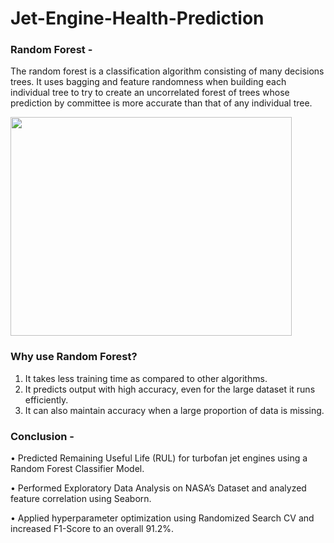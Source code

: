 # Jet-Engine-Health-Prediction

### Random Forest - 
The random forest is a classification algorithm consisting of many decisions trees. It uses bagging and feature randomness when building each individual tree to try to create an uncorrelated forest of trees whose prediction by committee is more accurate than that of any individual tree.

<image src="https://github.com/souvik0306/Jet-Engine-Health-Prediction/blob/main/random_forest.png" width="450" height="350">

### Why use Random Forest?
1. It takes less training time as compared to other algorithms.
2. It predicts output with high accuracy, even for the large dataset it runs efficiently.
3. It can also maintain accuracy when a large proportion of data is missing.

### Conclusion - 
• Predicted Remaining Useful Life (RUL) for turbofan jet engines using a Random Forest Classifier Model. 

• Performed Exploratory Data Analysis on NASA’s Dataset and analyzed feature correlation using Seaborn. 

• Applied hyperparameter optimization using Randomized Search CV and increased F1-Score to an overall 91.2%.
